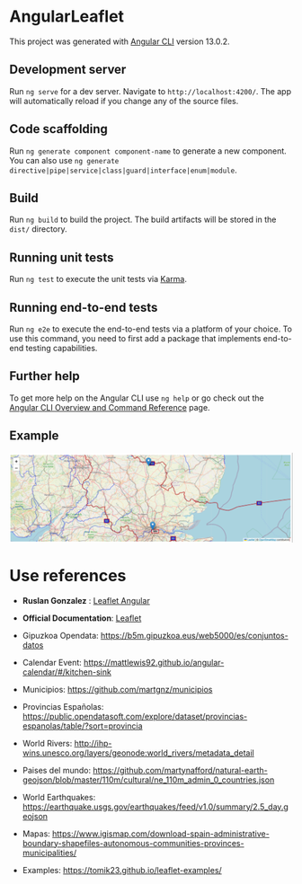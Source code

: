 # AngularLeaflet

This project was generated with [Angular CLI](https://github.com/angular/angular-cli) version 13.0.2.

## Development server

Run `ng serve` for a dev server. Navigate to `http://localhost:4200/`. The app will automatically reload if you change any of the source files.

## Code scaffolding

Run `ng generate component component-name` to generate a new component. You can also use `ng generate directive|pipe|service|class|guard|interface|enum|module`.

## Build

Run `ng build` to build the project. The build artifacts will be stored in the `dist/` directory.

## Running unit tests

Run `ng test` to execute the unit tests via [Karma](https://karma-runner.github.io).

## Running end-to-end tests

Run `ng e2e` to execute the end-to-end tests via a platform of your choice. To use this command, you need to first add a package that implements end-to-end testing capabilities.

## Further help

To get more help on the Angular CLI use `ng help` or go check out the [Angular CLI Overview and Command Reference](https://angular.io/cli) page.

## Example

![Image](screens/1-map-basic-base-over-layer.png)

# Use references

* **Ruslan Gonzalez** : [Leaflet Angular](https://github.com/ruslanguns/angular-leaflet-playground)
* **Official Documentation**: [Leaflet](https://leafletjs.com/reference.html)

* Gipuzkoa Opendata: https://b5m.gipuzkoa.eus/web5000/es/conjuntos-datos
* Calendar Event: https://mattlewis92.github.io/angular-calendar/#/kitchen-sink
* Municipios: https://github.com/martgnz/municipios
* Provincias Españolas: https://public.opendatasoft.com/explore/dataset/provincias-espanolas/table/?sort=provincia
* World Rivers: http://ihp-wins.unesco.org/layers/geonode:world_rivers/metadata_detail
* Paises del mundo: https://github.com/martynafford/natural-earth-geojson/blob/master/110m/cultural/ne_110m_admin_0_countries.json
* World Earthquakes: https://earthquake.usgs.gov/earthquakes/feed/v1.0/summary/2.5_day.geojson
* Mapas: https://www.igismap.com/download-spain-administrative-boundary-shapefiles-autonomous-communities-provinces-municipalities/
* Examples: https://tomik23.github.io/leaflet-examples/